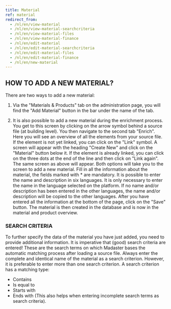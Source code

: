 ```yaml
---
title: Material
ref: material
redirect_from:
  - /nl/en/view-material
  - /nl/en/view-material-searchcriteria
  - /nl/en/view-material-files
  - /nl/en/view-material-finance
  - /nl/en/edit-material
  - /nl/en/edit-material-searchcriteria
  - /nl/en/edit-material-files
  - /nl/en/edit-material-finance
  - /nl/en/new-material
---
```


## HOW TO ADD A NEW MATERIAL?
There are two ways to add a new material:

1.	Via the "Materials & Products" tab on the administration page, you will find the "Add Material" button in the bar under the name of the tab.

2.	It is also possible to add a new material during the enrichment process. You get to this screen by clicking on the arrow symbol behind a source file (at building level). You then navigate to the second tab "Enrich". Here you will see an overview of all the elements from your source file. If the element is not yet linked, you can click on the "Link" symbol. A screen will appear with the heading "Create New" and click on the "Material" button below it. If the element is already linked, you can click on the three dots at the end of the line and then click on "Link again". The same screen as above will appear.
Both options will take you to the screen to add a new material. Fill in all the information about the material, the fields marked with * are mandatory. It is possible to enter the name and description in six languages. It is only necessary to enter the name in the language selected on the platform. If no name and/or description has been entered in the other languages, the name and/or description will be copied to the other languages. After you have entered all the information at the bottom of the page, click on the "Save" button. The material is then created in the database and is now in the material and product overview.

### SEARCH CRITERIA ###
To further specify the data of the material you have just added, you need to provide additional information. It is imperative that (good) search criteria are entered! These are the search terms on which Madaster bases the automatic matching process after loading a source file. Always enter the complete and identical name of the material as a search criterion. However, it is preferable to enter more than one search criterion. A search criterion has a matching type:

- Contains
- Is equal to
- Starts with
- Ends with (This also helps when entering incomplete search terms as search criteria).
